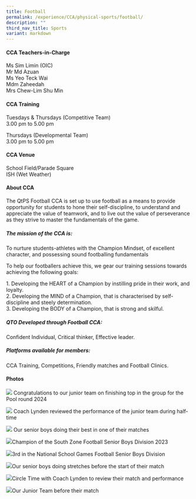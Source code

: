 ```yaml
---
title: Football
permalink: /experience/CCA/physical-sports/football/
description: ""
third_nav_title: Sports
variant: markdown
---
```

#### **CCA Teachers-in-Charge**
Ms Sim Limin (OIC)<br>
Mr Md Azuan<br>
Ms Yeo Teck Wai <br>
Mdm Zaheedah <br>
Mrs Chew-Lim Shu Min

#### **CCA Training**
Tuesdays &amp; Thursdays (Competitive Team)<br>
3.00 pm to 5.00 pm 

Thursdays (Developmental Team)<br>
3.00 pm to 5.00 pm

#### **CCA Venue**
School Field/Parade Square <br>
ISH (Wet Weather)

#### **About CCA**
The QtPS Football CCA is set up to use football as a means to provide opportunity for students to hone their self-discipline, to understand and appreciate the value of teamwork, and to live out the value of perseverance as they strive to master the fundamentals of the game.

##### **The mission of the CCA is:**
To nurture students-athletes with the Champion Mindset, of excellent character, and possessing sound footballing fundamentals

To help our footballers achieve this, we gear our training sessions towards achieving the following goals:

1\.	Developing the HEART of a Champion by instilling pride in their work, and loyalty. <br>
2\.	Developing the MIND of a Champion, that is characterised by self-discipline and steely determination.<br>
3\.	Developing the BODY of a Champion, that is strong and skilful.

##### **QTO Developed through Football CCA:**
Confident Individual, Critical thinker, Effective leader.

##### **Platforms available for members:**
CCA Training, Competitions, Friendly matches and Football Clinics.

#### **Photos**

![](/images/CCA%20Football/IMG_8984.jpg)
Congratulations to our junior team on finishing top in the group for the Pool round 2024

![](/images/CCA%20Football/23_Apr_2024_at_18_46.jpg)
Coach Lynden reviewed the performance of the junior team during half-time

![](/images/CCA%20Football/match%20time.JPG)
Our senior boys doing their best in one of their matches

![](/images/CCA%20Football/south%20zone%20champion%202023.jpg)Champion of the South Zone Football Senior Boys Division 2023

![](/images/CCA%20Football/3rd%20nsg%202023.JPG)3rd in the National School Games Football Senior Boys Division

![](/images/CCA%20Football/senior%20stretching.jpg)Our senior boys doing stretches before the start of their match

![](/images/CCA%20Football/circle%20with%20coach%20lynden.jpg)Circle Time with Coach Lynden to review their match and performance

![](/images/CCA%20Football/junior%20team.jpg)Our Junior Team before their match